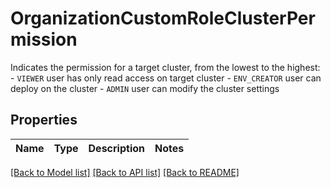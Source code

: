 # OrganizationCustomRoleClusterPermission

Indicates the permission for a target cluster, from the lowest to the highest: - `VIEWER` user has only read access on target cluster - `ENV_CREATOR` user can deploy on the cluster - `ADMIN` user can modify the cluster settings 

## Properties
Name | Type | Description | Notes
------------ | ------------- | ------------- | -------------

[[Back to Model list]](../README.md#documentation-for-models) [[Back to API list]](../README.md#documentation-for-api-endpoints) [[Back to README]](../README.md)


